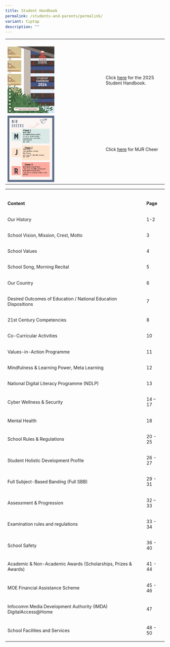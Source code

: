 ```yaml
---
title: Student Handbook
permalink: /students-and-parents/permalink/
variant: tiptap
description: ""
---
```

<table style="minWidth: 50px">
<colgroup>
<col>
<col>
</colgroup>
<tbody>
<tr>
<th rowspan="1" colspan="1">
<p></p>
</th>
<th rowspan="1" colspan="1">
<p></p>
</th>
</tr>
<tr>
<td rowspan="1" colspan="1">
<div class="isomer-image-wrapper">
<img style="width: 50%;" height="auto" width="100%" alt="" src="/images/Students%20and%20Parents/Handbook/ManjsuriSec_HB24_Content_121652_Nov16_Page_001.jpg">
</div>
</td>
<td rowspan="1" colspan="1">
<p>Click <a href="https://drive.google.com/file/d/1bE3S3KhUIhcxD0NCTeQBadj7AIh_aiOF/view?usp=drive_link" rel="noopener noreferrer nofollow" target="_blank">here</a> for
the 2025 Student Handbook.</p>
</td>
</tr>
<tr>
<td rowspan="1" colspan="1">
<div class="isomer-image-wrapper">
<img style="width: 50%;" height="auto" width="100%" alt="" src="/images/Students and Parents/Handbook/MJR_Cheer.png">
</div>
</td>
<td rowspan="1" colspan="1">
<p>Click <a href="/files/Student Handbook/MJR_cheer.pdf" rel="noopener noreferrer nofollow" target="_blank">here</a> for
MJR Cheer</p>
</td>
</tr>
</tbody>
</table>
<table style="minWidth: 50px">
<colgroup>
<col>
<col>
</colgroup>
<tbody>
<tr>
<th rowspan="1" colspan="1">
<p></p>
</th>
<th rowspan="1" colspan="1">
<p></p>
</th>
</tr>
<tr>
<td rowspan="1" colspan="1">
<p><strong>Content</strong>
</p>
</td>
<td rowspan="1" colspan="1">
<p><strong>Page</strong>
</p>
</td>
</tr>
<tr>
<td rowspan="1" colspan="1">
<p>Our History</p>
</td>
<td rowspan="1" colspan="1">
<p>1-2</p>
</td>
</tr>
<tr>
<td rowspan="1" colspan="1">
<p>School Vision, Mission, Crest, Motto</p>
</td>
<td rowspan="1" colspan="1">
<p>3</p>
</td>
</tr>
<tr>
<td rowspan="1" colspan="1">
<p>School Values</p>
</td>
<td rowspan="1" colspan="1">
<p>4</p>
</td>
</tr>
<tr>
<td rowspan="1" colspan="1">
<p>School Song, Morning Recital</p>
</td>
<td rowspan="1" colspan="1">
<p>5</p>
</td>
</tr>
<tr>
<td rowspan="1" colspan="1">
<p>Our Country</p>
</td>
<td rowspan="1" colspan="1">
<p>6</p>
</td>
</tr>
<tr>
<td rowspan="1" colspan="1">
<p>Desired Outcomes of Education / National Education Dispositions</p>
</td>
<td rowspan="1" colspan="1">
<p>7</p>
</td>
</tr>
<tr>
<td rowspan="1" colspan="1">
<p>21st Century Competencies</p>
</td>
<td rowspan="1" colspan="1">
<p>8</p>
</td>
</tr>
<tr>
<td rowspan="1" colspan="1">
<p>Co-Curricular Activities</p>
</td>
<td rowspan="1" colspan="1">
<p>10</p>
</td>
</tr>
<tr>
<td rowspan="1" colspan="1">
<p>Values-in-Action Programme</p>
</td>
<td rowspan="1" colspan="1">
<p>11</p>
</td>
</tr>
<tr>
<td rowspan="1" colspan="1">
<p>Mindfulness &amp; Learning Power, Meta Learning</p>
</td>
<td rowspan="1" colspan="1">
<p>12</p>
</td>
</tr>
<tr>
<td rowspan="1" colspan="1">
<p>National Digital Literacy Programme (NDLP)</p>
</td>
<td rowspan="1" colspan="1">
<p>13</p>
</td>
</tr>
<tr>
<td rowspan="1" colspan="1">
<p>Cyber Wellness &amp; Security</p>
</td>
<td rowspan="1" colspan="1">
<p>14 – 17</p>
</td>
</tr>
<tr>
<td rowspan="1" colspan="1">
<p>Mental Health</p>
</td>
<td rowspan="1" colspan="1">
<p>18</p>
</td>
</tr>
<tr>
<td rowspan="1" colspan="1">
<p>School Rules &amp; Regulations</p>
</td>
<td rowspan="1" colspan="1">
<p>20 - 25</p>
</td>
</tr>
<tr>
<td rowspan="1" colspan="1">
<p>Student Holistic Development Profile</p>
</td>
<td rowspan="1" colspan="1">
<p>26 - 27</p>
</td>
</tr>
<tr>
<td rowspan="1" colspan="1">
<p>Full Subject-Based Banding (Full SBB)</p>
</td>
<td rowspan="1" colspan="1">
<p>29 - 31</p>
</td>
</tr>
<tr>
<td rowspan="1" colspan="1">
<p>Assessment &amp; Progression</p>
</td>
<td rowspan="1" colspan="1">
<p>32 – 33</p>
</td>
</tr>
<tr>
<td rowspan="1" colspan="1">
<p>Examination rules and regulations</p>
</td>
<td rowspan="1" colspan="1">
<p>33 - 34</p>
</td>
</tr>
<tr>
<td rowspan="1" colspan="1">
<p>School Safety</p>
</td>
<td rowspan="1" colspan="1">
<p>36 - 40</p>
</td>
</tr>
<tr>
<td rowspan="1" colspan="1">
<p>Academic &amp; Non-Academic Awards (Scholarships, Prizes &amp; Awards)</p>
</td>
<td rowspan="1" colspan="1">
<p>41 - 44</p>
</td>
</tr>
<tr>
<td rowspan="1" colspan="1">
<p>MOE Financial Assistance Scheme</p>
</td>
<td rowspan="1" colspan="1">
<p>45 - 46</p>
</td>
</tr>
<tr>
<td rowspan="1" colspan="1">
<p>Infocomm Media Development Authority (IMDA) DigitalAccess@Home</p>
</td>
<td rowspan="1" colspan="1">
<p>47</p>
</td>
</tr>
<tr>
<td rowspan="1" colspan="1">
<p>School Facilities and Services</p>
</td>
<td rowspan="1" colspan="1">
<p>48 - 50</p>
</td>
</tr>
</tbody>
</table>
<p></p>